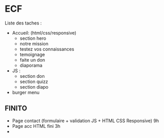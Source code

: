 # ECF

Liste des taches :

- Accueil: (html/css/responsive)
  - section hero
  - notre mission
  - testez vos connaissances
  - temoignage
  - faite un don
  - diaporama
- JS :
  - section don
  - section quizz
  - section diapo
- burger menu

## FINITO

- Page contact (formulaire + validation JS + HTML CSS Responsive) 9h
- Page acc HTML fini 3h 
- 
